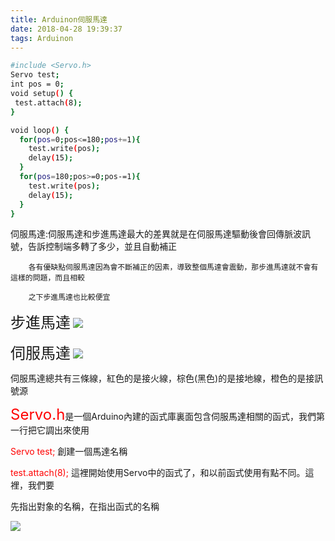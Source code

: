 ```yaml
---
title: Arduinon伺服馬達
date: 2018-04-28 19:39:37
tags: Arduinon
---
```


```bash
#include <Servo.h>
Servo test;
int pos = 0;
void setup() {
 test.attach(8);
}

void loop() {
  for(pos=0;pos<=180;pos+=1){
    test.write(pos);
    delay(15);
  }
  for(pos=180;pos>=0;pos-=1){
    test.write(pos);
    delay(15);
  }
}
```
伺服馬達:伺服馬達和步進馬達最大的差異就是在伺服馬達驅動後會回傳脈波訊號，告訴控制端多轉了多少，並且自動補正

        各有優缺點伺服馬達因為會不斷補正的因素，導致整個馬達會震動，那步進馬達就不會有這樣的問題，而且相較

        之下步進馬達也比較便宜

<font size="5">步進馬達</font>
<img src="http://3.bp.blogspot.com/-knaHf-j01lY/VqTPy_NpH-I/AAAAAAAAAkI/yrObv7fwXiM/s1600/2016-01-24_202447.jpg">

<font size="5">伺服馬達</font>
<img src="http://fami3d.com/wp-content/uploads/2016/09/%E4%BC%BA%E6%9C%8D%E9%A6%AC%E9%81%94%EF%BC%8D%E7%9B%B8%E8%8B%A5%E6%96%BCTower-Pro-SG90.jpg">

伺服馬達總共有三條線，紅色的是接火線，棕色(黑色)的是接地線，橙色的是接訊號源


<font color="#FF0000" size="5">Servo.h</font>是一個Arduino內建的函式庫裏面包含伺服馬達相關的函式，我們第一行把它調出來使用

<font color="#FF0000" >Servo test; </font>創建一個馬達名稱

<font color="#FF0000" >test.attach(8); </font>這裡開始使用Servo中的函式了，和以前函式使用有點不同。這裡，我們要

先指出對象的名稱，在指出函式的名稱

<img src="https://i.screenshot.net/l2lvycq">